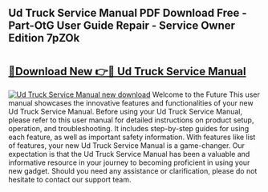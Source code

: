## Ud Truck Service Manual PDF Download Free - Part-OtG User Guide Repair - Service Owner Edition 7pZOk

# <h2><a href="http://bc52627.oget.top/?id=Ud+Truck+Service+Manual">🔗Download New 👉🔴 Ud Truck Service Manual</a></h2>

[![Ud Truck Service Manual new download](https://i.imgur.com/5g1atiW.png)](http://bc52627.oget.top/?id=Ud+Truck+Service+Manual)
Welcome to the Future This user manual showcases the innovative features and functionalities of your new Ud Truck Service Manual. Before using your Ud Truck Service Manual, please refer to this user manual for detailed instructions on product setup, operation, and troubleshooting. It includes step-by-step guides for using each feature, as well as important safety information. With features like list of features, your new Ud Truck Service Manual is a game-changer. Our expectation is that the Ud Truck Service Manual has been a valuable and informative resource in your journey to becoming proficient in using your new gadget. Should you need any assistance or clarification, please do not hesitate to contact our support team.
